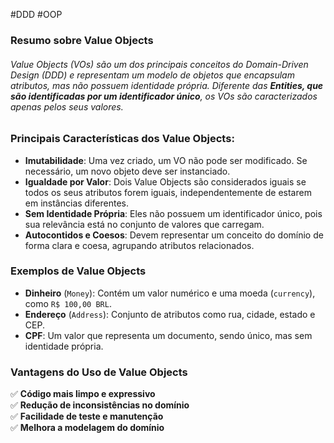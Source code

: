 #DDD #OOP
### **Resumo sobre Value Objects**

###### Value Objects (VOs) são um dos principais conceitos do _Domain-Driven Design_ (DDD) e representam um modelo de objetos que encapsulam atributos, mas não possuem identidade própria. Diferente das **_Entities_, que são identificadas por um identificador único**, os VOs são caracterizados apenas pelos seus valores.

### **Principais Características dos Value Objects:**

- **Imutabilidade**: Uma vez criado, um VO não pode ser modificado. Se necessário, um novo objeto deve ser instanciado.
- **Igualdade por Valor**: Dois Value Objects são considerados iguais se todos os seus atributos forem iguais, independentemente de estarem em instâncias diferentes.
- **Sem Identidade Própria**: Eles não possuem um identificador único, pois sua relevância está no conjunto de valores que carregam.
- **Autocontidos e Coesos**: Devem representar um conceito do domínio de forma clara e coesa, agrupando atributos relacionados.

### **Exemplos de Value Objects**

- **Dinheiro** (`Money`): Contém um valor numérico e uma moeda (`currency`), como `R$ 100,00 BRL`.
- **Endereço** (`Address`): Conjunto de atributos como rua, cidade, estado e CEP.
- **CPF**: Um valor que representa um documento, sendo único, mas sem identidade própria.

### **Vantagens do Uso de Value Objects**

✅ **Código mais limpo e expressivo**  
✅ **Redução de inconsistências no domínio**  
✅ **Facilidade de teste e manutenção**  
✅ **Melhora a modelagem do domínio**